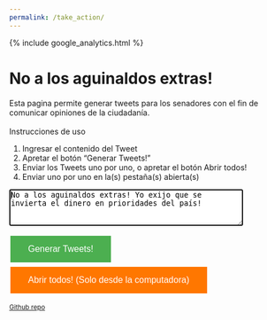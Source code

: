 ```yaml
---
permalink: /take_action/
---
```


<html>
<head>
<!--  Para ke kieres ver mi kodigo feo? -->
{% include google_analytics.html %}

<style>
.button {
    background-color: #4CAF50;
    border: none;
    color: white;
    padding: 15px 32px;
    text-align: center;
    text-decoration: none;
    display: inline-block;
    font-size: 16px;
    margin: 4px 2px;
    cursor: pointer;
    vertical-align: top;
}
.button2 {
    background-color: #FF7700;
    border: none;
    color: white;
    padding: 15px 32px;
    text-align: center;
    text-decoration: none;
    display: inline-block;
    font-size: 16px;
    margin: 4px 2px;
    cursor: pointer;
}
</style>
</head>
<body>

<h1>No a los aguinaldos extras!</h1>
Esta pagina permite generar tweets para los senadores con el fin de comunicar opiniones de la ciudadanía.
<br><br>
Instrucciones de uso
<ol>
  <li>Ingresar el contenido del Tweet</li>
  <li>Apretar el botón “Generar Tweets!”</li>
  <li>Enviar los Tweets uno por uno, o apretar el botón Abrir todos!</li>
  <li>Enviar uno por uno en la(s) pestaña(s) abierta(s)</li>
</ol>

<textarea name='fname' class='tweetinput' id='tweetinput' rows="4" cols="50" maxlength="110" autofocus>No a los aguinaldos extras! Yo exijo que se invierta el dinero en prioridades del país!
</textarea>

<button class="button" type="button" onclick="generar_tweets()">Generar Tweets!</button>
<br>
<button class="button2" type="button" onclick="open_all()">Abrir todos! (Solo desde la computadora)</button>

<div id="container"></div>


<small><a href="https://github.com/Karlheinzniebuhr/take_action">Github repo</a></small>
<script>
window.onload = document.getElementById('tweetinput').select();
var senadores = "@AbdonMiguel @ArnoldoWiens @BlancaChiarajm @BlasLlanoPy @CarlosAAmarilla @carlosfilizzola @carlosnunezag @Castiglioni_L @desimasi2 @enzocardozoj @esperanza_py @FSilvaFacetti @GiuzzioArnaldo @HugoRicher_ @law_senador @LilianSamaniego @lugo_py @MaritoAbdo @mirtagusinky @ovelar_blanca @PETTA08 @Pykare @SenadoresPy @senadorMLopezP @SixtoPereira @victorbogadopy @zulmagomezc @EmiliaAlfaro @EnriBacchetta @YoyitoFranco @KaleGalaverna @blmignarro @OsorioDerlis @TitoSaguier @Cachito_Salomon";
var diputados = "@anchoramirez @HVelazquez2015 @dipDEcclesiis @PilarDeParedes @DiputadaBlancaV @DiputadoOGD @canindeyu_14 @dipLaloVillalba @Miguedpcgzu @PedroAlliana @AmadoFlorentin @OLGAdiputada @DipPedroBritos @arieloviedo @FabiolaOviedo @DipVictorRios @dipeacosta @JoseMariaIbanez @CynthiaTarrago @BuzarquisA @canusapy @Nestor_Ferrer @romeroroaramon @DionisioAmarill @clementebarrios @ElioCabralPy @Dany_Durand @RocioCasco2 @karinarodrig1 @NitoBogado @oscartuma @MariaCarisimo @DipPortillo @TotiCasco @FFOrtellado @CelsoKennedy";
var senadores_arr = senadores.split(" ");
var diputados_arr = diputados.split(" ");

var inputBox = document.getElementById('tweetinput');


function generar_tweets(){

var container = document.getElementById("container");
  for (var i = 0; i < senadores_arr.length; i++) {
     container.innerHTML += '<div class="content">'+senadores_arr[i] +' '+ inputBox.value +'</div> <a class="link" href="http://twitter.com/home/?status='+senadores_arr[i]+' '+ inputBox.value +'" target="_blank">Twitear esto! <hr>';
  }
}

function open_all(){
  var linkArray = document.getElementsByClassName("link");
  var arrayLength = linkArray.length;
  for (var i = 0; i < arrayLength; i++) {
      //Do something
      window.open(linkArray[i].href)
  }
}
</script>
